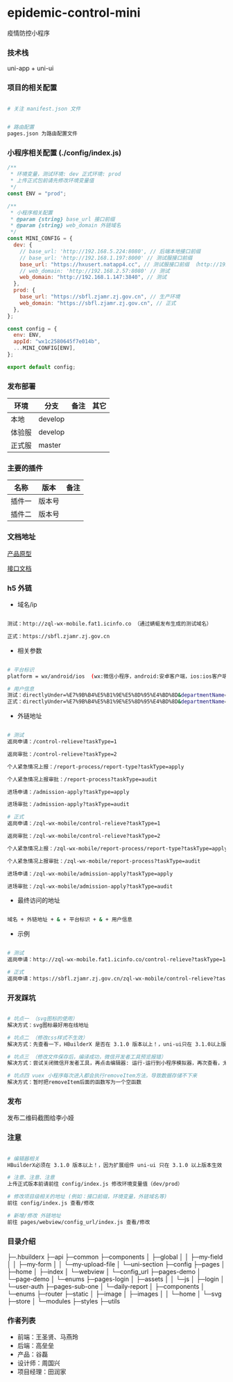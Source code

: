 # epidemic-control-mini

疫情防控小程序

### 技术栈

uni-app + uni-ui

### 项目的相关配置

```bash

# 关注 manifest.json 文件


# 路由配置
pages.json 为路由配置文件

```

### 小程序相关配置 (./config/index.js)

```js
/**
 * 环境变量，测试环境: dev 正式环境: prod
 * 上传正式包前请先修改环境变量值
 */
const ENV = "prod";

/**
 * 小程序相关配置
 * @param {string} base_url 接口前缀
 * @param {string} web_domain 外链域名
 */
const MINI_CONFIG = {
  dev: {
    // base_url: 'http://192.168.5.224:8080', // 后端本地接口前缀
    // base_url: 'http://192.168.1.197:8000' // 测试服接口前缀
    base_url: "https://hxusert.natapp4.cc", // 测试服接口前缀 （http://192.168.1.197:8000映射到该域名）
    // web_domain: 'http://192.168.2.57:8080' // 测试
    web_domain: "http://192.168.1.147:3840", // 测试
  },
  prod: {
    base_url: "https://sbfl.zjamr.zj.gov.cn", // 生产环境
    web_domain: "https://sbfl.zjamr.zj.gov.cn", // 正式
  },
};

const config = {
  env: ENV,
  appId: "wx1c2580645f7e014b",
  ...MINI_CONFIG[ENV],
};

export default config;
```

### 发布部署

| 环境   | 分支    | 备注 | 其它 |
| ------ | ------- | ---- | ---- |
| 本地   | develop |      |      |
| 体验服 | develop |      |      |
| 正式服 | master  |      |      |

### 主要的插件

| 名称   | 版本   | 备注 |
| ------ | ------ | ---- |
| 插件一 | 版本号 |      |
| 插件二 | 版本号 |      |

### 文档地址

[产品原型](http://115.238.48.67:7680/app/vhEudmSbr56n5eX3upedDT#screen=sky2k52jpegqb40)

[接口文档](http://115.238.48.67:8080/swagger-ui.html#/)

### h5 外链

- 域名/ip

```bash

测试：http://zql-wx-mobile.fat1.icinfo.co （通过蜻蜓发布生成的测试域名）

正式：https://sbfl.zjamr.zj.gov.cn

```

- 相关参数

```bash

# 平台标识
platform = wx/android/ios  (wx:微信小程序，android:安卓客户端，ios:ios客户端)

# 用户信息
测试：directlyUnder=%E7%9B%B4%E5%B1%9E%E5%8D%95%E4%BD%8D&departmentName=%E6%95%B0%E5%AA%92%E4%B8%AD%E5%BF%83&orgName=%E7%BB%BC%E5%90%88%E5%8A%9E%E5%85%AC%E5%AE%A4&userName=%E8%94%A1%E4%BD%B3%E5%A3%B0&userPhone=11111111117&returnApprovalRoles=%E7%94%B3%E8%AF%B7%E5%8F%91%E8%B5%B7%E4%BA%BA&personnelReportRoles=%E4%B8%8A%E6%8A%A5%E4%BA%BA&accessApprovalRoles=%E5%AE%A1%E6%89%B9%E4%BA%BA&preventionFillRoles=&placeName=null&placeCode=null&address=null
正式：directlyUnder=%E7%9B%B4%E5%B1%9E%E5%8D%95%E4%BD%8D&departmentName=%E6%95%B0%E5%AA%92%E4%B8%AD%E5%BF%83&orgName=&userName=%E7%8E%8B%E7%91%9E%E9%98%B3&userPhone=17329620525&returnApprovalRoles=null&personnelReportRoles=null&accessApprovalRoles=null&preventionFillRoles=%E5%8D%95%E4%BD%8D%E7%AE%A1%E7%90%86%E5%91%98&placeName=null&placeCode=null&address=null

```

- 外链地址

```bash

# 测试
返岗申请：/control-relieve?taskType=1

返岗审批：/control-relieve?taskType=2

个人紧急情况上报：/report-process/report-type?taskType=apply

个人紧急情况上报审批：/report-process?taskType=audit

进场申请：/admission-apply?taskType=apply

进场审批：/admission-apply?taskType=audit

# 正式
返岗申请：/zql-wx-mobile/control-relieve?taskType=1

返岗审批：/zql-wx-mobile/control-relieve?taskType=2

个人紧急情况上报：/zql-wx-mobile/report-process/report-type?taskType=apply

个人紧急情况上报审批：/zql-wx-mobile/report-process?taskType=audit

进场申请：/zql-wx-mobile/admission-apply?taskType=apply

进场审批：/zql-wx-mobile/admission-apply?taskType=audit

```

- 最终访问的地址

```bash

域名 + 外链地址 + & + 平台标识 + & + 用户信息

```

- 示例

```bash

# 测试
返岗申请：http://zql-wx-mobile.fat1.icinfo.co/control-relieve?taskType=1&platform=wx&directlyUnder=%E7%9B%B4%E5%B1%9E%E5%8D%95%E4%BD%8D&departmentName=%E6%95%B0%E5%AA%92%E4%B8%AD%E5%BF%83&orgName=%E7%BB%BC%E5%90%88%E5%8A%9E%E5%85%AC%E5%AE%A4&userName=%E8%94%A1%E4%BD%B3%E5%A3%B0&userPhone=11111111117&returnApprovalRoles=%E7%94%B3%E8%AF%B7%E5%8F%91%E8%B5%B7%E4%BA%BA&personnelReportRoles=%E4%B8%8A%E6%8A%A5%E4%BA%BA&accessApprovalRoles=%E5%AE%A1%E6%89%B9%E4%BA%BA&preventionFillRoles=&placeName=null&placeCode=null&address=null

# 正式
返岗申请：https://sbfl.zjamr.zj.gov.cn/zql-wx-mobile/control-relieve?taskType=1&platform=wx&directlyUnder=%E7%9B%B4%E5%B1%9E%E5%8D%95%E4%BD%8D&departmentName=%E6%95%B0%E5%AA%92%E4%B8%AD%E5%BF%83&orgName=&userName=%E7%8E%8B%E7%91%9E%E9%98%B3&userPhone=17329620525&returnApprovalRoles=null&personnelReportRoles=null&accessApprovalRoles=null&preventionFillRoles=%E5%8D%95%E4%BD%8D%E7%AE%A1%E7%90%86%E5%91%98&placeName=null&placeCode=null&address=null

```

### 开发踩坑

```bash

# 坑点一 （svg图标的使用）
解决方式：svg图标最好用在线地址

# 坑点二 （修改css样式不生效）
解决方式：先查看一下，HBuilderX 是否在 3.1.0 版本以上！，uni-ui只在 3.1.0以上版本生效

# 坑点三 （修改文件保存后，编译成功，微信开发者工具预览报错）
解决方式：尝试关闭微信开发者工具，再点击编辑器: 运行-运行到小程序模拟器，再次查看，尤其是配置文件修改后，一般都会报错

# 坑点四 vuex 小程序每次进入都会执行removeItem方法，导致数据存储不下来
解决方式：暂时把removeItem后面的函数写为一个空函数

```

### 发布
发布二维码截图给李小娅

### 注意

```bash

# 编辑器相关
HBuilderX必须在 3.1.0 版本以上！，因为扩展组件 uni-ui 只在 3.1.0 以上版本生效

# 注意、注意、注意
上传正式版本前请前往 config/index.js 修改环境变量值（dev/prod）

# 修改项目级相关的地址 (例如：接口前缀，环境变量，外链域名等)
前往 config/index.js 查看/修改

# 新增/修改 外链地址
前往 pages/webview/config_url/index.js 查看/修改

```

### 目录介绍

├─.hbuilderx
├─api
├─common
├─components
│ ├─global
│ │ ├─my-field
│ │ ├─my-form
│ │ └─my-upload-file
│ └─uni-section
├─config
├─pages
│ ├─home
│ ├─index
│ └─webview
│ └─config_url
├─pages-demo
│ └─page-demo
│ └─enums
├─pages-login
│ ├─assets
│ │ └─js
│ ├─login
│ └─user-auth
├─pages-sub-one
│ └─daily-report
│ ├─components
│ └─enums
├─router
├─static
│ ├─image
│ ├─images
│ │ └─home
│ └─svg
├─store
│ └─modules
├─styles
├─utils

### 作者列表

- 前端：王圣贤、马燕玲
- 后端：高垒垒
- 产品：谷磊
- 设计师：周国兴
- 项目经理：田润家

